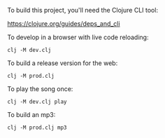 To build this project, you'll need the Clojure CLI tool:

https://clojure.org/guides/deps_and_cli


To develop in a browser with live code reloading:

`clj -M dev.clj`


To build a release version for the web:

`clj -M prod.clj`


To play the song once:

`clj -M dev.clj play`


To build an mp3:

`clj -M prod.clj mp3`
